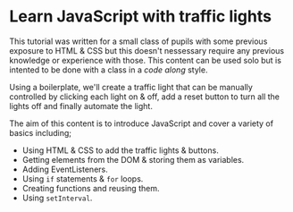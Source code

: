 # Learn JavaScript with traffic lights

This tutorial was written for a small class of pupils with some previous exposure to HTML & CSS but this doesn't nessessary require any previous knowledge or experience with those. This content can be used solo but is intented to be done with a class in a _code along_ style.

Using a boilerplate, we'll create a traffic light that can be manually controlled by clicking each light on & off, add a reset button to turn all the lights off and finally automate the light.

The aim of this content is to introduce JavaScript and cover a variety of basics including;

- Using HTML & CSS to add the traffic lights & buttons.
- Getting elements from the DOM & storing them as variables.
- Adding EventListeners.
- Using `if` statements & `for` loops.
- Creating functions and reusing them.
- Using `setInterval`.
